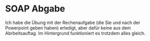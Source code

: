 # SOAP Abgabe
Ich habe die Übung mit der Rechenaufgabe (die Sie und nach der Powerpoint geben haben) erledigt, aber dafür keine aus dem Abrbeitsauftag. Im Hintergrund funktioniert es trotzdem alles gleich. 
